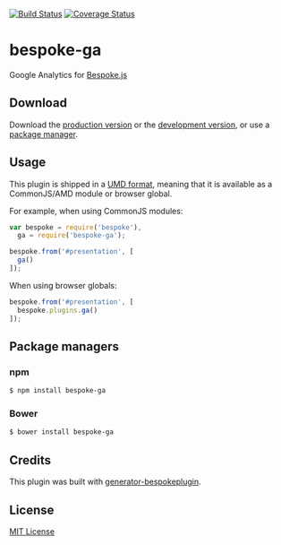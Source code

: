 [![Build Status](https://secure.travis-ci.org/torifat/bespoke-ga.png?branch=master)](https://travis-ci.org/torifat/bespoke-ga) [![Coverage Status](https://coveralls.io/repos/torifat/bespoke-ga/badge.png)](https://coveralls.io/r/torifat/bespoke-ga)

# bespoke-ga

Google Analytics for [Bespoke.js](http://markdalgleish.com/projects/bespoke.js)

## Download

Download the [production version][min] or the [development version][max], or use a [package manager](#package-managers).

[min]: https://raw.github.com/torifat/bespoke-ga/master/dist/bespoke-ga.min.js
[max]: https://raw.github.com/torifat/bespoke-ga/master/dist/bespoke-ga.js

## Usage

This plugin is shipped in a [UMD format](https://github.com/umdjs/umd), meaning that it is available as a CommonJS/AMD module or browser global.

For example, when using CommonJS modules:

```js
var bespoke = require('bespoke'),
  ga = require('bespoke-ga');

bespoke.from('#presentation', [
  ga()
]);
```

When using browser globals:

```js
bespoke.from('#presentation', [
  bespoke.plugins.ga()
]);
```

## Package managers

### npm

```bash
$ npm install bespoke-ga
```

### Bower

```bash
$ bower install bespoke-ga
```

## Credits

This plugin was built with [generator-bespokeplugin](https://github.com/markdalgleish/generator-bespokeplugin).

## License

[MIT License](http://en.wikipedia.org/wiki/MIT_License)
